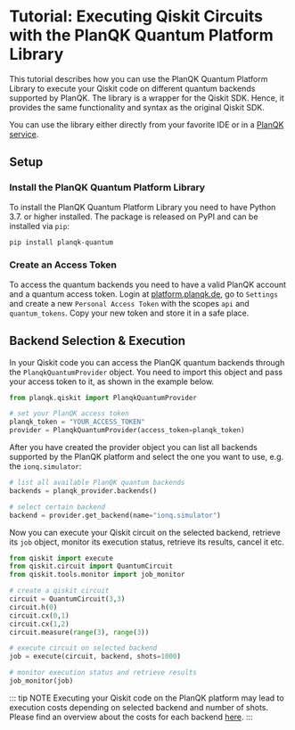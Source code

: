 # Tutorial: Executing Qiskit Circuits with the PlanQK Quantum Platform Library
This tutorial describes how you can use the PlanQK Quantum Platform Library to execute your Qiskit code on different quantum backends supported by PlanQK.
The library is a wrapper for the Qiskit SDK. 
Hence, it provides the same functionality and syntax as the original Qiskit SDK.

You can use the library either directly from your favorite IDE or in a [PlanQK service](../docs/service-platform.md).

## Setup

### Install the PlanQK Quantum Platform Library
To install the PlanQK Quantum Platform Library you need to have Python 3.7. or higher installed.
The package is released on PyPI and can be installed via `pip`:

```bash
pip install planqk-quantum
```

### Create an Access Token
To access the quantum backends you need to have a valid PlanQK account and a quantum access token.
Login at [platform.planqk.de](https://platform.planqk.de), go to `Settings` and create a new `Personal Access Token` with the scopes `api` and `quantum_tokens`.
Copy your new token and store it in a safe place.

## Backend Selection & Execution
In your Qiskit code you can access the PlanQK quantum backends through the `PlanqkQuantumProvider` object.
You need to import this object and pass your access token to it, as shown in the example below.

```python
from planqk.qiskit import PlanqkQuantumProvider

# set your PlanQK access token
planqk_token = "YOUR_ACCESS_TOKEN"
provider = PlanqkQuantumProvider(access_token=planqk_token)
```

After you have created the provider object you can list all backends supported by the PlanQK platform and select the one you want to use, e.g. the `ionq.simulator`:

```python
# list all available PlanQK quantum backends
backends = planqk_provider.backends()

# select certain backend
backend = provider.get_backend(name="ionq.simulator")
```

Now you can execute your Qiskit circuit on the selected backend, retrieve its `job` object, monitor its execution status, retrieve its results, cancel it etc.

```python
from qiskit import execute
from qiskit.circuit import QuantumCircuit
from qiskit.tools.monitor import job_monitor

# create a qiskit circuit
circuit = QuantumCircuit(3,3)
circuit.h(0)
circuit.cx(0,1)
circuit.cx(1,2)
circuit.measure(range(3), range(3))

# execute circuit on selected backend
job = execute(circuit, backend, shots=1000)

# monitor execution status and retrieve results
job_monitor(job)
```

::: tip NOTE
Executing your Qiskit code on the PlanQK platform may lead to execution costs depending on selected backend and number of shots. 
Please find an overview about the costs for each backend [here](../docs/quantum-access.md). 
:::


